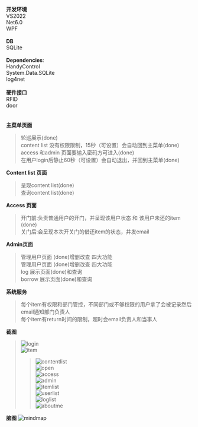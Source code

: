 **开发环境**<br/>
VS2022<br/> Net6.0<br/> WPF<br/><br/>
**DB**<br/>
SQLite<br/>
<br/>
**Dependencies**:<br/>
HandyControl<br/>
System.Data.SQLite<br/>
log4net<br/>
<br/>
**硬件接口**<br/>
RFID<br/>
door<br/>
<br/>
<br/>
**主菜单页面**<br/>
>轮巡展示(done)<br/>
>content list 没有权限限制，15秒（可设置）会自动回到主菜单(done)<br/>
>access 和admin 页面要输入密码方可进入(done)<br/>
>在用户login后静止60秒（可设置）会自动退出，并回到主菜单(done)<br/>

**Content list 页面**<br/>
>呈现content list(done)<br/>
>查询content list(done)<br/>

**Access 页面**<br/>
>开门前:负责普通用户的开门，并呈现该用户状态 和 该用户未还的item (done)<br/>
>关门后:会呈现本次开关门的借还item的状态，并发email<br/>

**Admin页面**<br/>
>管理用户页面 (done)增删改查 四大功能<br/>
>管理用户页面 (done)增删改查 四大功能<br/>
>log 展示页面(done)和查询<br/>
>borrow 展示页面(done)和查询<br/>

**系统服务**<br/>
>每个item有权限和部门管控，不同部门或不够权限的用户拿了会被记录然后email通知部门负责人<br/>
>每个item有return时间的限制，超时会email负责人和当事人<br/>

**截图**<br/>
>![login](https://github.com/Xpert-dev-sg/Xpert-App2/blob/main/print_screen/login.png)<br/>
>![item](https://github.com/Xpert-dev-sg/Xpert-App2/blob/main/print_screen/item.png)<br/>
>>![contentlist](https://github.com/Xpert-dev-sg/Xpert-App2/blob/main/print_screen/contentlist.png)<br/>
>![open](https://github.com/Xpert-dev-sg/Xpert-App2/blob/main/print_screen/open.png)<br/>
>>![access](https://github.com/Xpert-dev-sg/Xpert-App2/blob/main/print_screen/access.png)<br/>
>![admin](https://github.com/Xpert-dev-sg/Xpert-App2/blob/main/print_screen/admin.png)<br/>
>>![itemlist](https://github.com/Xpert-dev-sg/Xpert-App2/blob/main/print_screen/itemlist.png)<br/>
>>![userlist](https://github.com/Xpert-dev-sg/Xpert-App2/blob/main/print_screen/userlist.png)<br/>
>>![loglist](https://github.com/Xpert-dev-sg/Xpert-App2/blob/main/print_screen/loglist.png)<br/>
![aboutme](https://github.com/Xpert-dev-sg/Xpert-App2/blob/main/print_screen/aboutme.png)<br/>





**脑图**
![mindmap](https://github.com/Xpert-dev-sg/Xpert-App2/blob/main/RFID%2Bsystem.png)
